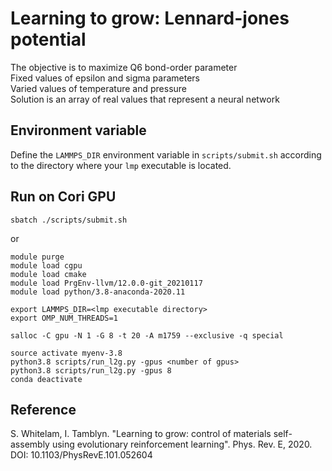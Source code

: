 # Learning to grow: Lennard-jones potential

The objective is to maximize Q6 bond-order parameter\
Fixed values of epsilon and sigma parameters\
Varied values of temperature and pressure\
Solution is an array of real values that represent a neural network

## Environment variable

Define the `LAMMPS_DIR` environment variable in `scripts/submit.sh` according to the directory where your `lmp` executable is located.

## Run on Cori GPU

```
sbatch ./scripts/submit.sh
```

or

```
module purge 
module load cgpu 
module load cmake 
module load PrgEnv-llvm/12.0.0-git_20210117
module load python/3.8-anaconda-2020.11 

export LAMMPS_DIR=<lmp executable directory>
export OMP_NUM_THREADS=1

salloc -C gpu -N 1 -G 8 -t 20 -A m1759 --exclusive -q special

source activate myenv-3.8
python3.8 scripts/run_l2g.py -gpus <number of gpus>
python3.8 scripts/run_l2g.py -gpus 8
conda deactivate
```

## Reference

S. Whitelam, I. Tamblyn. "Learning to grow: control of materials self-assembly using evolutionary reinforcement learning". Phys. Rev. E, 2020. DOI: 10.1103/PhysRevE.101.052604 
